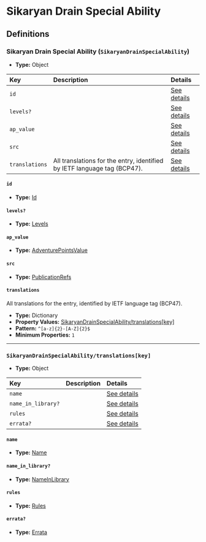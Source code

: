 # Sikaryan Drain Special Ability

## Definitions

### <a name="SikaryanDrainSpecialAbility"></a> Sikaryan Drain Special Ability (`SikaryanDrainSpecialAbility`)

- **Type:** Object

Key | Description | Details
:-- | :-- | :--
`id` |  | <a href="#SikaryanDrainSpecialAbility/id">See details</a>
`levels?` |  | <a href="#SikaryanDrainSpecialAbility/levels">See details</a>
`ap_value` |  | <a href="#SikaryanDrainSpecialAbility/ap_value">See details</a>
`src` |  | <a href="#SikaryanDrainSpecialAbility/src">See details</a>
`translations` | All translations for the entry, identified by IETF language tag (BCP47). | <a href="#SikaryanDrainSpecialAbility/translations">See details</a>

#### <a name="SikaryanDrainSpecialAbility/id"></a> `id`

- **Type:** <a href="#Id">Id</a>

#### <a name="SikaryanDrainSpecialAbility/levels"></a> `levels?`

- **Type:** <a href="#Levels">Levels</a>

#### <a name="SikaryanDrainSpecialAbility/ap_value"></a> `ap_value`

- **Type:** <a href="#AdventurePointsValue">AdventurePointsValue</a>

#### <a name="SikaryanDrainSpecialAbility/src"></a> `src`

- **Type:** <a href="../source/_PublicationRef.md#PublicationRefs">PublicationRefs</a>

#### <a name="SikaryanDrainSpecialAbility/translations"></a> `translations`

All translations for the entry, identified by IETF language tag (BCP47).

- **Type:** Dictionary
- **Property Values:** <a href="#SikaryanDrainSpecialAbility/translations[key]">SikaryanDrainSpecialAbility/translations[key]</a>
- **Pattern:** `^[a-z]{2}-[A-Z]{2}$`
- **Minimum Properties:** `1`

---

### <a name="SikaryanDrainSpecialAbility/translations[key]"></a> `SikaryanDrainSpecialAbility/translations[key]`

- **Type:** Object

Key | Description | Details
:-- | :-- | :--
`name` |  | <a href="#SikaryanDrainSpecialAbility/translations[key]/name">See details</a>
`name_in_library?` |  | <a href="#SikaryanDrainSpecialAbility/translations[key]/name_in_library">See details</a>
`rules` |  | <a href="#SikaryanDrainSpecialAbility/translations[key]/rules">See details</a>
`errata?` |  | <a href="#SikaryanDrainSpecialAbility/translations[key]/errata">See details</a>

#### <a name="SikaryanDrainSpecialAbility/translations[key]/name"></a> `name`

- **Type:** <a href="#Name">Name</a>

#### <a name="SikaryanDrainSpecialAbility/translations[key]/name_in_library"></a> `name_in_library?`

- **Type:** <a href="#NameInLibrary">NameInLibrary</a>

#### <a name="SikaryanDrainSpecialAbility/translations[key]/rules"></a> `rules`

- **Type:** <a href="#Rules">Rules</a>

#### <a name="SikaryanDrainSpecialAbility/translations[key]/errata"></a> `errata?`

- **Type:** <a href="../source/_Erratum.md#Errata">Errata</a>
